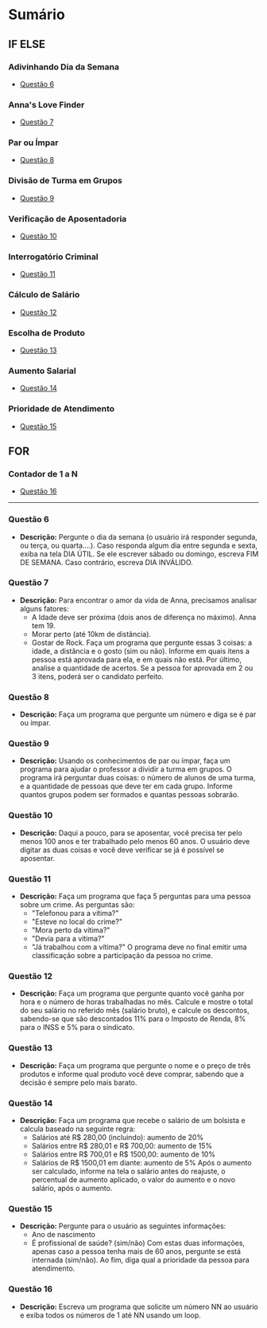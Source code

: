 # Sumário

## IF ELSE

### Adivinhando Dia da Semana

- [Questão 6](#questão-6)

### Anna's Love Finder

- [Questão 7](#questão-7)

### Par ou Ímpar

- [Questão 8](#questão-8)

### Divisão de Turma em Grupos

- [Questão 9](#questão-9)

### Verificação de Aposentadoria

- [Questão 10](#questão-10)

### Interrogatório Criminal

- [Questão 11](#questão-11)

### Cálculo de Salário

- [Questão 12](#questão-12)

### Escolha de Produto

- [Questão 13](#questão-13)

### Aumento Salarial

- [Questão 14](#questão-14)

### Prioridade de Atendimento

- [Questão 15](#questão-15)

## FOR

### Contador de 1 a N

- [Questão 16](#questão-16)

---

### Questão 6

- **Descrição:** Pergunte o dia da semana (o usuário irá responder segunda, ou terça, ou quarta....). Caso responda algum dia entre segunda e sexta, exiba na tela DIA ÚTIL. Se ele escrever sábado ou domingo, escreva FIM DE SEMANA. Caso contrário, escreva DIA INVÁLIDO.

### Questão 7

- **Descrição:** Para encontrar o amor da vida de Anna, precisamos analisar alguns fatores:
  - A Idade deve ser próxima (dois anos de diferença no máximo). Anna tem 19.
  - Morar perto (até 10km de distância).
  - Gostar de Rock.
  Faça um programa que pergunte essas 3 coisas: a idade, a distância e o gosto (sim ou não). Informe em quais itens a pessoa está aprovada para ela, e em quais não está. Por último, analise a quantidade de acertos. Se a pessoa for aprovada em 2 ou 3 itens, poderá ser o candidato perfeito.

### Questão 8

- **Descrição:** Faça um programa que pergunte um número e diga se é par ou ímpar.

### Questão 9

- **Descrição:** Usando os conhecimentos de par ou ímpar, faça um programa para ajudar o professor a dividir a turma em grupos. O programa irá perguntar duas coisas: o número de alunos de uma turma, e a quantidade de pessoas que deve ter em cada grupo. Informe quantos grupos podem ser formados e quantas pessoas sobrarão.

### Questão 10

- **Descrição:** Daqui a pouco, para se aposentar, você precisa ter pelo menos 100 anos e ter trabalhado pelo menos 60 anos. O usuário deve digitar as duas coisas e você deve verificar se já é possível se aposentar.

### Questão 11

- **Descrição:** Faça um programa que faça 5 perguntas para uma pessoa sobre um crime. As perguntas são:
  - "Telefonou para a vítima?"
  - "Esteve no local do crime?"
  - "Mora perto da vítima?"
  - "Devia para a vítima?"
  - "Já trabalhou com a vítima?"
  O programa deve no final emitir uma classificação sobre a participação da pessoa no crime.

### Questão 12

- **Descrição:** Faça um programa que pergunte quanto você ganha por hora e o número de horas trabalhadas no mês. Calcule e mostre o total do seu salário no referido mês (salário bruto), e calcule os descontos, sabendo-se que são descontados 11% para o Imposto de Renda, 8% para o INSS e 5% para o sindicato.

### Questão 13

- **Descrição:** Faça um programa que pergunte o nome e o preço de três produtos e informe qual produto você deve comprar, sabendo que a decisão é sempre pelo mais barato.

### Questão 14

- **Descrição:** Faça um programa que recebe o salário de um bolsista e calcula baseado na seguinte regra:
  - Salários até R$ 280,00 (incluindo): aumento de 20%
  - Salários entre R$ 280,01 e R$ 700,00: aumento de 15%
  - Salários entre R$ 700,01 e R$ 1500,00: aumento de 10%
  - Salários de R$ 1500,01 em diante: aumento de 5%
  Após o aumento ser calculado, informe na tela o salário antes do reajuste, o percentual de aumento aplicado, o valor do aumento e o novo salário, após o aumento.

### Questão 15

- **Descrição:** Pergunte para o usuário as seguintes informações:
  - Ano de nascimento
  - É profissional de saúde? (sim/não)
  Com estas duas informações, apenas caso a pessoa tenha mais de 60 anos, pergunte se está internada (sim/não). Ao fim, diga qual a prioridade da pessoa para atendimento.

### Questão 16

- **Descrição:** Escreva um programa que solicite um número NN ao usuário e exiba todos os números de 1 até NN
usando um loop.
